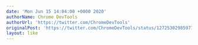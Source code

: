 ```yaml
---
date: 'Mon Jun 15 14:04:00 +0000 2020'
authorName: Chrome DevTools
authorUrl: 'https://twitter.com/ChromeDevTools'
originalPost: 'https://twitter.com/ChromeDevTools/status/1272530298597769219'
layout: like
---
```

